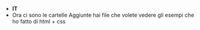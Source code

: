 - **IT**
- Ora ci sono le cartelle Aggiunte hai file che volete vedere gli esempi che ho fatto di html + css 
